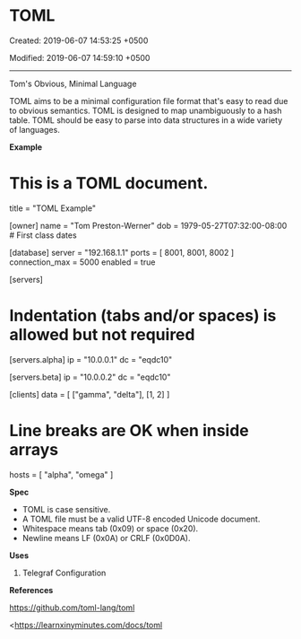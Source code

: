 # TOML

Created: 2019-06-07 14:53:25 +0500

Modified: 2019-06-07 14:59:10 +0500

---

Tom's Obvious, Minimal Language



TOML aims to be a minimal configuration file format that's easy to read due to obvious semantics. TOML is designed to map unambiguously to a hash table. TOML should be easy to parse into data structures in a wide variety of languages.



**Example**

# This is a TOML document.

title = "TOML Example"

[owner]
name = "Tom Preston-Werner"
dob = 1979-05-27T07:32:00-08:00 # First class dates

[database]
server = "192.168.1.1"
ports = [ 8001, 8001, 8002 ]
connection_max = 5000
enabled = true

[servers]

# Indentation (tabs and/or spaces) is allowed but not required
[servers.alpha]
ip = "10.0.0.1"
dc = "eqdc10"

[servers.beta]
ip = "10.0.0.2"
dc = "eqdc10"

[clients]
data = [ ["gamma", "delta"], [1, 2] ]

# Line breaks are OK when inside arrays
hosts = [
"alpha",
"omega"
]



**Spec**
-   TOML is case sensitive.
-   A TOML file must be a valid UTF-8 encoded Unicode document.
-   Whitespace means tab (0x09) or space (0x20).
-   Newline means LF (0x0A) or CRLF (0x0D0A).



**Uses**

1.  Telegraf Configuration



**References**

<https://github.com/toml-lang/toml>

<https://learnxinyminutes.com/docs/toml
